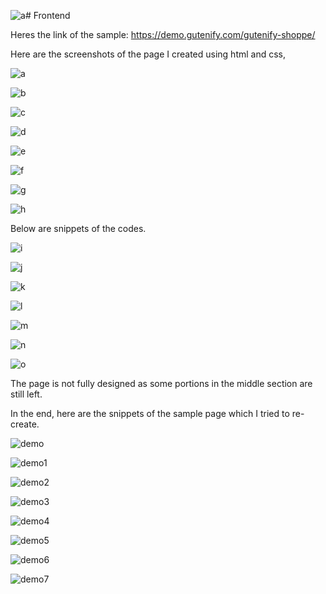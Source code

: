 ![a](https://github.com/PrajwalDeula/Frontend/assets/69007189/450ed091-9951-4f8e-b16c-0b300a090cec)# Frontend


Heres the link of the sample:
https://demo.gutenify.com/gutenify-shoppe/

Here are the screenshots of the page I created using html and css, 


![a](https://github.com/PrajwalDeula/Frontend/assets/69007189/6c7193ba-6a68-4780-846d-d497cc3d8bd0)


![b](https://github.com/PrajwalDeula/Frontend/assets/69007189/960634c5-d891-4d62-b25b-dff8d2463fc3)


![c](https://github.com/PrajwalDeula/Frontend/assets/69007189/e58a83f3-9f7f-4141-8d46-0d3787cb2816)


![d](https://github.com/PrajwalDeula/Frontend/assets/69007189/65be89fe-9ab5-4a84-9ed3-2f9612d78163)


![e](https://github.com/PrajwalDeula/Frontend/assets/69007189/dc83090b-b7ef-4754-8be3-de4ccb948668)


![f](https://github.com/PrajwalDeula/Frontend/assets/69007189/55abeeea-c359-4069-ba50-0bb907fe75aa)


![g](https://github.com/PrajwalDeula/Frontend/assets/69007189/13e11248-c65b-4432-8172-c524b21945d2)


![h](https://github.com/PrajwalDeula/Frontend/assets/69007189/1684f672-886a-4e52-a8c0-9ea8dc8f7795)




Below are snippets of the codes.

![i](https://github.com/PrajwalDeula/Frontend/assets/69007189/666c4893-e27c-40ac-ab14-a50aa51b8dbb)


![j](https://github.com/PrajwalDeula/Frontend/assets/69007189/a7f6bcba-13a6-438b-a115-284b83be746b)


![k](https://github.com/PrajwalDeula/Frontend/assets/69007189/e6fe8c75-087f-4a6a-9e5d-35adb18aaf4a)


![l](https://github.com/PrajwalDeula/Frontend/assets/69007189/d79bced4-1e51-4709-acbe-6be7c97a159f)


![m](https://github.com/PrajwalDeula/Frontend/assets/69007189/10b18023-61d6-42f0-888b-24134086347b)


![n](https://github.com/PrajwalDeula/Frontend/assets/69007189/02a658d6-2f1b-483c-95b1-e1e935dcec6b)


![o](https://github.com/PrajwalDeula/Frontend/assets/69007189/f1378642-2240-4f0e-907d-b46bdc8df760)



The page is not fully designed as some portions in the middle section are still left. 

In the end, here are the snippets of the sample page which I tried to re-create.

![demo](https://github.com/PrajwalDeula/Frontend/assets/69007189/0d4ca186-7e22-4943-bb30-9067b4fdcef1)

![demo1](https://github.com/PrajwalDeula/Frontend/assets/69007189/c51d813d-96ab-444d-9f63-308e0c4c48f6)


![demo2](https://github.com/PrajwalDeula/Frontend/assets/69007189/31a50190-b4fe-4ac6-a813-c9079c0a91db)


![demo3](https://github.com/PrajwalDeula/Frontend/assets/69007189/c818ab6c-512b-4d52-bac6-4607bd4b09fb)


![demo4](https://github.com/PrajwalDeula/Frontend/assets/69007189/fe1e2254-e7ff-4623-abbb-a0d92b3da748)


![demo5](https://github.com/PrajwalDeula/Frontend/assets/69007189/623ae9ad-a850-4f81-927d-a5ffd0d7c617)


![demo6](https://github.com/PrajwalDeula/Frontend/assets/69007189/07125a7c-387b-4100-8913-87a8f25e4c85)


![demo7](https://github.com/PrajwalDeula/Frontend/assets/69007189/9ee45b78-67c4-43f2-8c85-cc7d1c969c43)
